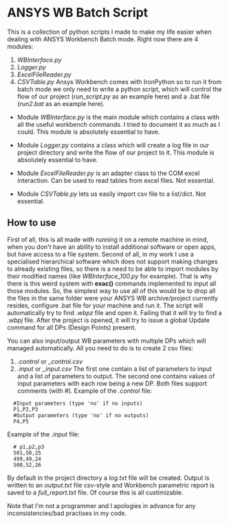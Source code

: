 # ANSYS WB Batch Script
This is a collection of python scripts I made to make my life easier when dealing with ANSYS Workbench Batch mode. Right now there are 4 modules:
1. *WBInterface.py*
2. *Logger.py*
3. *ExcelFileReader.py*
4. *CSVTable.py*
Ansys Workbench comes with IronPython so to run it from batch mode we only need to write a python script, which will control the flow of our project (*run_script.py* as an example here) and a .bat file (*run2.bat* as an example here).

- Module *WBInterface.py* is the main module which contains a class with all the useful workbench commands. I tried to document it as much as I could. This module is absolutely essential to have.

- Module *Logger.py* contains a class which will create a log file in our project directory and write the flow of our project to it. This module is absolutely essential to have.

- Module *ExcelFileReader.py* is an adapter class to the COM excel interaction. Can be used to read tables from excel files. Not essential.

- Module *CSVTable.py* lets us easily import csv file to a list/dict. Not essential.

## How to use 
First of all, this is all made with running it on a remote machine in mind, when you don't have an ability to install additional software or open apps, but have access to a file system. Second of all, in my work I use a specialised hierarchical software which does not support making changes to already existing files, so there is a need to be able to import modules by their modified names (like *WBInterface_100.py* for example). That is why there is this weird system with **exac()** commands implemented to input all those modules. 
So, the simplest way to use all of this would be to drop all the files in the same folder were your ANSYS WB archive/project currently resides, configure .bat file for your machine and run it. The script will automatically try to find *.wbpz* file and open it. Failing that it will try to find a *.wbpj* file. After the project is opened, it will try to issue a global Update command for all DPs (Design Points) present.

You can also input/output WB parameters with multiple DPs which will managed automatically. All you need to do is to create 2 csv files:
1. *.control* or *_control.csv*
2. *.input* or *_input.csv*
The first one contain a list of parameters to input and a list of parameters to output. The second one contains values of input parameters with each row being a new DP. Both files support comments (with #).
Example of the *.control* file:
```
  #Input parameters (type 'no' if no inputs)
  P1,P2,P3
  #Output parameters (type 'no' if no outputs)
  P4,P5
```
Example of the *.input* file:
```
  # p1,p2,p3
  501,50,25
  499,49,24
  500,52,26
```

By default in the project directory a *log.txt* file will be created. Output is written to an *output.txt* file csv-style and Workbench parametric report is saved to a *full_report.txt* file. Of course this is all custimizable.

Note that I'm not a programmer and I apologies in advance for any inconsistencies/bad practises in my code.